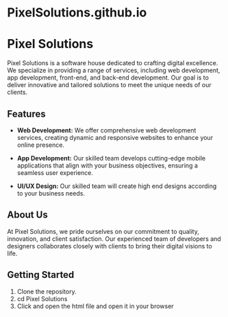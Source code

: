 # PixelSolutions.github.io
# Pixel Solutions


Pixel Solutions is a software house dedicated to crafting digital excellence. We specialize in providing a range of services, including web development, app development, front-end, and back-end development. Our goal is to deliver innovative and tailored solutions to meet the unique needs of our clients.

## Features

- **Web Development:** We offer comprehensive web development services, creating dynamic and responsive websites to enhance your online presence.

- **App Development:** Our skilled team develops cutting-edge mobile applications that align with your business objectives, ensuring a seamless user experience.

- **UI/UX Design:** Our skilled team will create high end designs according to your business needs.

## About Us

At Pixel Solutions, we pride ourselves on our commitment to quality, innovation, and client satisfaction. Our experienced team of developers and designers collaborates closely with clients to bring their digital visions to life.

## Getting Started

1. Clone the repository.
2. cd Pixel Solutions
3. Click and open the html file and open it in your browser
   
   
